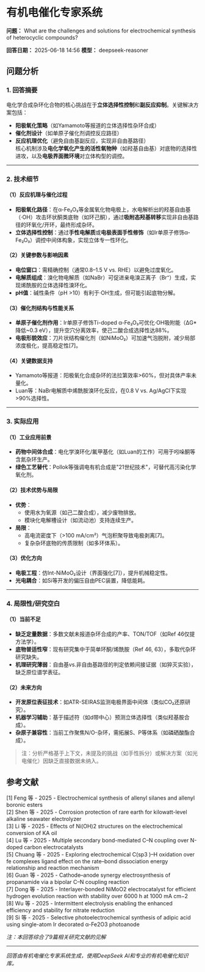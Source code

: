 # 有机电催化专家系统

**问题：** What are the challenges and solutions for electrochemical synthesis of heterocyclic compounds?

**回答日期：** 2025-06-18 14:56
**模型：** deepseek-reasoner

## 问题分析
### 1. 回答摘要    
电化学合成杂环化合物的核心挑战在于**立体选择性控制**和**副反应抑制**。关键解决方案包括：    
- **阳极氧化策略**（如Yamamoto等报道的立体选择性杂环合成）      
- **催化剂设计**（如单原子催化剂调控反应路径）      
- **反应机理优化**（避免自由基副反应，实现非自由基路径）      
核心机制涉及**电化学氧化产生的活性氧物种**（如羟基自由基）对底物的选择性进攻，以及**电极界面微环境**对立体构型的调控。  

---

### 2. 技术细节    
#### （1）反应机理与催化过程    
- **阳极氧化路径**：在α-Fe₂O₃等金属氧化物电极上，水电解析出的羟基自由基（·OH）攻击环状酮类底物（如环己酮），通过**吸附态羟基转移**实现非自由基路径的环氧化/开环，最终形成杂环。      
- **立体选择性控制**：通过**手性电解质**或**电极表面手性修饰**（如Ir单原子修饰α-Fe₂O₃）调控中间体构象，实现立体专一性环化。    

#### （2）关键参数与影响因素    
- **电位窗口**：需精确控制（通常0.8–1.5 V vs. RHE）以避免过度氧化。      
- **电解质组成**：溴化物电解质（如NaBr）可促进亲电溴正离子（Br⁺）生成，实现烯酰胺的立体选择性溴环化。      
- **pH值**：碱性条件（pH >10）有利于·OH生成，但可能引起底物分解。    

#### （3）催化剂结构与性能关系    
- **单原子催化剂作用**：Ir单原子修饰Ti-doped α-Fe₂O₃可优化·OH吸附能（ΔG*降低~0.3 eV），提升空穴分离效率，使己二酸合成选择性达88%。      
- **电极形貌效应**：刀片状结构催化剂（如NiMoO₂）可加速气泡脱附，减少局部浓度极化，提高稳定性[7]。    

#### （4）关键数据支持    
- Yamamoto等报道：阳极氧化合成杂环的法拉第效率>60%，但对具体产率未量化。      
- Luan等：NaBr电解质中烯酰胺溴环化反应，在0.8 V vs. Ag/AgCl下实现>90%选择性。    

---

### 3. 实际应用    
#### （1）工业应用前景    
- **药物中间体合成**：电化学溴环化/氟甲基化（如Luan的工作）可用于吲哚酮等含氮杂环生产。      
- **绿色工艺替代**：Pollok等强调电有机合成是"21世纪技术"，可替代高污染化学氧化剂。    

#### （2）技术优势与局限    
- **优势**：      
  - 使用水为氧源（如己二酸合成），减少废物排放。      
  - 模块化电解槽设计（如流动池）支持连续生产。      
- **局限**：      
  - 高电流密度下（>100 mA/cm²）气泡积聚导致电极剥离[7]。      
  - 复杂杂环底物的传质限制（如多环体系）。    

#### （3）优化方向    
- **电极工程**：仿Int-NiMoO₂设计（界面强化[7]），提升机械稳定性。      
- **光电耦合**：如Si等开发的偏压自由PEC装置，降低能耗。    

---

### 4. 局限性/研究空白    
#### （1）当前不足    
- **缺乏定量数据**：多数文献未报道杂环合成的产率、TON/TOF（如Ref 46仅提方法学）。      
- **底物普适性窄**：现有研究集中于简单环酮/烯酰胺（Ref 46, 63），多取代杂环研究缺失。      
- **机理研究薄弱**：自由基vs.非自由基路径的判定依赖间接证据（如猝灭实验），缺乏原位谱学表征。    

#### （2）未来方向    
- **开发原位表征技术**：如ATR-SEIRAS监测电极界面中间体（类似CO₂还原研究）。      
- **机器学习辅助**：基于描述符（如d带中心）预测立体选择性（类似羟基胺合成）。      
- **杂原子兼容性**：当前工作聚焦N/O-杂环，需拓展S、P等体系（如磷硒酸酯合成）。    

> 注：分析严格基于上下文，未提及的挑战（如手性拆分）或解决方案（如光电催化）因缺乏直接数据未纳入。

## 参考文献
[1] Feng 等 - 2025 - Electrochemical synthesis of allenyl silanes and allenyl boronic esters  
[2] Shen 等 - 2025 - Corrosion protection of rare earth for kilowatt-level alkaline seawater electrolyzer  
[3] Li 等 - 2025 - Effects of Ni(OH)2 structures on the electrochemical conversion of KA oil  
[4] Lu 等 - 2025 - Multiple secondary bond-mediated C–N coupling over N-doped carbon electrocatalysts  
[5] Chuang 等 - 2025 - Exploring electrochemical C(sp3 )–H oxidation over fe complexes ligand effect on the rate–bond dissociation energy relationship and reaction mechanism  
[6] Guan 等 - 2025 - Cathode–anode synergy electrosynthesis of propanamide via a bipolar C–N coupling reaction  
[7] Dong 等 - 2025 - Interlayer-bonded NiMoO2 electrocatalyst for efficient hydrogen evolution reaction with stability over 6000 h at 1000 mA cm−2  
[8] Wu 等 - 2025 - Intermittent electrolysis enabling the enhanced efficiency and stability for nitrate reduction  
[9] Si 等 - 2025 - Selective photoelectrochemical synthesis of adipic acid using single-atom Ir decorated α-Fe2O3 photoanode  

*注：本回答综合了9篇相关研究文献的见解*

---
*回答由有机电催化专家系统生成，使用DeepSeek AI和专业的有机电催化知识库。*